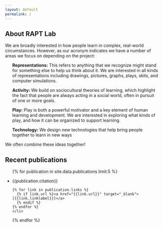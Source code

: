 ```yaml
---
layout: default
permalink: /
---
```


## About RAPT Lab

We are broadly interested in how people learn in complex, real-world circumstances. However, as our acronym indicates we have a number of areas we focus on depending on the project:
<ul><strong>Representations:</strong> This refers to anything that we recognize might stand for something else to help us think about it. We are interested in all kinds of representations including drawings, pictures, graphs, plays, skits, and computer simulations.</ul>
<ul><strong>Activity:</strong> We build on sociocultural theories of learning, which highlight the fact that people are always acting in a social world, often in pursuit of one or more goals.</ul>
<ul><strong>Play:</strong> Play is both a powerful motivator and a key element of human learning and development. We are interested in exploring what kinds of play, and how it can be organized to support learning.</ul>
<ul><strong>Technology:</strong> We design new technologies that help bring people together to learn in new ways</ul>

We often combine these ideas together! 

## Recent publications

  <ul class="pubs">

{% for publication in site.data.publications limit:5 %}

<li>{{publication.citation}}        


    {% for link in publication.links %}
      {% if link.url %}<a href="{{link.url}}" target="_blank">[{{link.linklabel}}]</a>
      {% endif %}
    {% endfor %}
    </li>
  {% endfor %}

  </ul>
